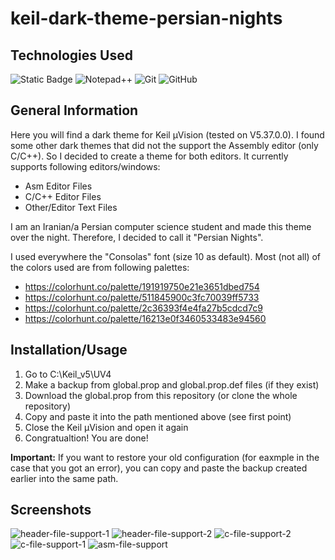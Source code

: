 # keil-dark-theme-persian-nights

## Technologies Used
![Static Badge](https://img.shields.io/badge/arm_Keil_%C2%B5Vision_IDE-green?style=for-the-badge)
![Notepad++](https://img.shields.io/badge/Notepad++-90E59A.svg?style=for-the-badge&logo=notepad%2b%2b&logoColor=black)
![Git](https://img.shields.io/badge/git-%23F05033.svg?style=for-the-badge&logo=git&logoColor=white)
![GitHub](https://img.shields.io/badge/github-%23121011.svg?style=for-the-badge&logo=github&logoColor=white)

## General Information
Here you will find a dark theme for Keil µVision (tested on V5.37.0.0). I found some other dark themes that did not the support the Assembly editor (only C/C++). So I decided to create a theme for both editors. It currently supports following editors/windows:
+ Asm Editor Files
+ C/C++ Editor Files
+ Other/Editor Text Files
  
I am an Iranian/a Persian computer science student and made this theme over the night. Therefore, I decided to call it "Persian Nights".

I used everywhere the "Consolas" font (size 10 as default). Most (not all) of the colors used are from following palettes:
+ https://colorhunt.co/palette/191919750e21e3651dbed754
+ https://colorhunt.co/palette/511845900c3fc70039ff5733
+ https://colorhunt.co/palette/2c36393f4e4fa27b5cdcd7c9
+ https://colorhunt.co/palette/16213e0f3460533483e94560

## Installation/Usage
1. Go to C:\Keil_v5\UV4
2. Make a backup from global.prop and global.prop.def files (if they exist)
3. Download the global.prop from this repository (or clone the whole repository)
4. Copy and paste it into the path mentioned above (see first point)
5. Close the Keil µVision and open it again
6. Congratualtion! You are done!

**Important:** If you want to restore your old configuration (for eaxmple in the case that you got an error), you can copy and paste the backup created earlier into the same path.

## Screenshots
![header-file-support-1](https://github.com/Masihtabaei/keil-dark-theme-persian-nights/assets/40685026/21f98f4a-9623-463c-a894-a6d56e610eaf)
![header-file-support-2](https://github.com/Masihtabaei/keil-dark-theme-persian-nights/assets/40685026/5773df28-2e5a-45d3-8994-c759e2522f08)
![c-file-support-2](https://github.com/Masihtabaei/keil-dark-theme-persian-nights/assets/40685026/92f7468d-22b3-4644-9173-f0deba5d779b)
![c-file-support-1](https://github.com/Masihtabaei/keil-dark-theme-persian-nights/assets/40685026/53915dbf-60a2-4472-99d8-9724f0f9f860)
![asm-file-support](https://github.com/Masihtabaei/keil-dark-theme-persian-nights/assets/40685026/8fa39427-a2a6-4ba2-a726-f36ee445f990)


